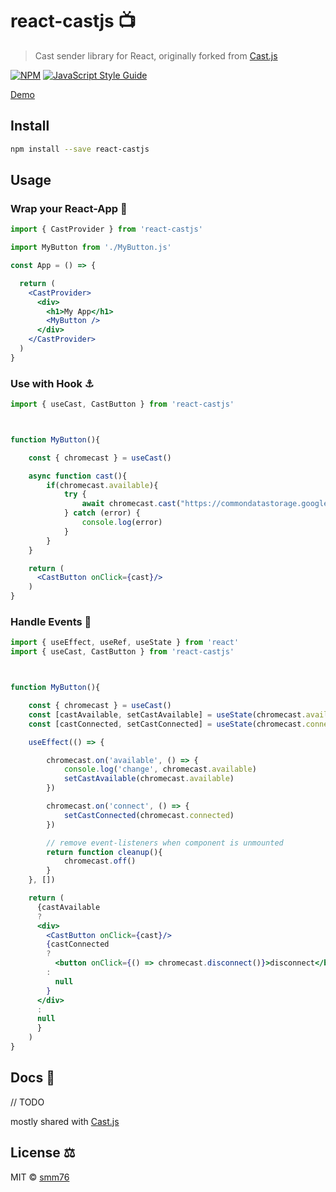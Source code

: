 # react-castjs 📺 

> Cast sender library for React, originally forked from [Cast.js](https://github.com/castjs/castjs)


[![NPM](https://img.shields.io/npm/v/react-castjs.svg)](https://www.npmjs.com/package/react-castjs) [![JavaScript Style Guide](https://img.shields.io/badge/code_style-standard-brightgreen.svg)](https://standardjs.com)


[Demo](https://smm76.github.io/react-castjs/)
## Install

```bash
npm install --save react-castjs
```

## Usage

### Wrap your React-App 🌯

```jsx
import { CastProvider } from 'react-castjs'

import MyButton from './MyButton.js'

const App = () => {

  return (
    <CastProvider>
      <div>
        <h1>My App</h1>
        <MyButton />
      </div>
    </CastProvider>
  )
}
```

### Use with Hook ⚓

```jsx
import { useCast, CastButton } from 'react-castjs'



function MyButton(){

    const { chromecast } = useCast()

    async function cast(){
        if(chromecast.available){
            try {
                await chromecast.cast("https://commondatastorage.googleapis.com/gtv-videos-bucket/sample/Sintel.mp4", {})
            } catch (error) {
                console.log(error)
            }
        }
    }

    return (
      <CastButton onClick={cast}/>
    )
}
```

### Handle Events 📆

```jsx
import { useEffect, useRef, useState } from 'react'
import { useCast, CastButton } from 'react-castjs'



function MyButton(){

    const { chromecast } = useCast()
    const [castAvailable, setCastAvailable] = useState(chromecast.available)
    const [castConnected, setCastConnected] = useState(chromecast.connected)

    useEffect(() => {

        chromecast.on('available', () => {
            console.log('change', chromecast.available)
            setCastAvailable(chromecast.available)
        })

        chromecast.on('connect', () => {
            setCastConnected(chromecast.connected)
        })

        // remove event-listeners when component is unmounted
        return function cleanup(){
            chromecast.off()
        }
    }, [])

    return (
      {castAvailable
      ?
      <div>
        <CastButton onClick={cast}/>
        {castConnected
        ?
          <button onClick={() => chromecast.disconnect()}>disconnect</button>
        :
          null
        }
      </div>
      :
      null
      }
    )
}
```

## Docs 📃

// TODO

mostly shared with [Cast.js](https://github.com/castjs/castjs)

## License ⚖️

MIT © [smm76](https://github.com/smm76)
